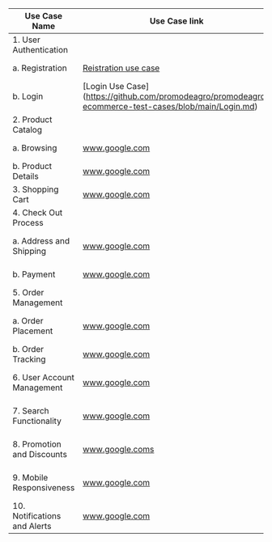 | Use Case Name   | Use Case link | Test Case Name | Test Case Link| Status |
| --- | --- | --- | --- | --- |
| 1. User Authentication | 
| a. Registration |[Reistration use case](https://github.com/promodeagro/promodeagro-ecommerce-test-cases/blob/main/Registration.md) |Registration Test Case| www.google.com |
| b. Login | [Login Use Case] (https://github.com/promodeagro/promodeagro-ecommerce-test-cases/blob/main/Login.md) |Login Test Case| www.google.com | 
| 2. Product Catalog | 
| a. Browsing | www.google.com |Browsing Test Case| www.google.com |
| b. Product Details | www.google.com |Product Details Test Case| www.google.com |
| 3. Shopping Cart | www.google.com |Shopping Cart Test Case | www.google.com |
| 4. Check Out Process | 
| a. Address and Shipping | www.google.com |Check Out Process Test Case| www.google.com |
| b. Payment | www.google.com |Payment Test Case| www.google.com | 
| 5. Order Management |  
| a. Order Placement |www.google.com |Order Placement Test Case| www.google.com |
| b. Order Tracking | www.google.com|Order Tracking Test Case| www.google.com |
| 6. User Account Management | www.google.com |User Account Management Test Case| www.google.com |
| 7. Search Functionality | www.google.com |Search Functionality Test Case| www.google.com |
| 8. Promotion and Discounts | www.google.coms |Promotions and Discounts Test Case| www.google.com |
| 9. Mobile Responsiveness | www.google.com |Mobile Responsiveness Test Case| www.google.com |
| 10. Notifications and Alerts | www.google.com |Notifications and Alerts Test Case| www.google.com |
